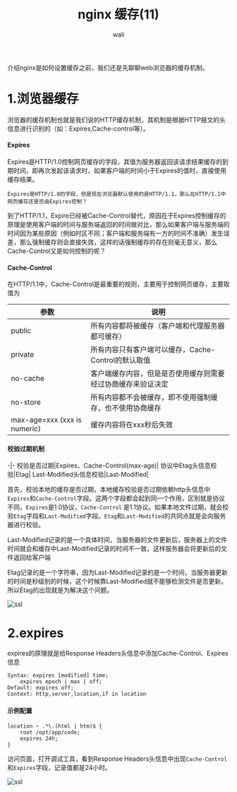 ﻿---
layout: post
title: nginx 缓存(11)  #标题
tagline: nginx配置缓存
category: nginx      #分类
author: wali    #作者
tag: nginx     #标签
ghurl:        #github url
ghurl_zip:    #github zip下载
comments: true

post_nav: ["1.浏览器缓存","2.expires"]
group_tag: nginx教程
---

介绍nginx是如何设置缓存之前，我们还是先聊聊web浏览器的缓存机制。

# 1.浏览器缓存

浏览器的缓存机制也就是我们说的HTTP缓存机制，其机制是根据HTTP报文的头信息进行识别的（如：Expires,Cache-control等）。

#### Expires

Expires是HTTP/1.0控制网页缓存的字段，其值为服务器返回该请求结果缓存的到期时间，即再次发起该请求时，如果客户端的时间小于Expires的值时，直接使用缓存结果。

	Expires是HTTP/1.0的字段，但是现在浏览器默认使用的是HTTP/1.1，那么在HTTP/1.1中网页缓存还是否由Expires控制？

到了HTTP/1.1，Expire已经被Cache-Control替代，原因在于Expires控制缓存的原理是使用客户端的时间与服务端返回的时间做对比，那么如果客户端与服务端的时间因为某些原因（例如时区不同；客户端和服务端有一方的时间不准确）发生误差，那么强制缓存则会直接失效，这样的话强制缓存的存在则毫无意义，那么Cache-Control又是如何控制的呢？	

#### Cache-Control

在HTTP/1.1中，Cache-Control是最重要的规则，主要用于控制网页缓存，主要取值为

参数|说明
-|-
public|所有内容都将被缓存（客户端和代理服务器都可缓存）|
private|所有内容只有客户端可以缓存，Cache-Control的默认取值|
no-cache|客户端缓存内容，但是是否使用缓存则需要经过协商缓存来验证决定|
no-store|所有内容都不会被缓存，即不使用强制缓存，也不使用协商缓存|
max-age=xxx (xxx is numeric)|缓存内容将在xxx秒后失效|

#### 校验过期机制

-|-
校验是否过期|Expires、Cache-Control(max-age)|
协议中Etag头信息校验|Etag|
Last-Modified头信息校验|Last-Modified|

首先，校验本地的缓存是否过期，本地缓存校验是否过期依赖http头信息中`Expires`和`Cache-Control`字段。这两个字段都会起到同一个作用，区别就是协议不同，`Expires`是1.0协议，`Cache-Control`
是1.1协议。如果本地文件过期，就会校验`Etag`字段和`Last-Modified`字段。`Etag`和`Last-Modified`的共同点就是会向服务器进行校验。


Last-Modified记录的是一个具体时间，当服务器的文件更新后，服务器上的文件时间就会和缓存中Last-Modified记录的时间不一致，这样服务器会将更新后的文件返回给客户端

Etag记录的是一个字符串，因为Last-Modified记录的是一个时间，当服务器更新的时间是秒级别的时候，这个时候靠Last-Modified就不能够检测文件是否更新。所以Etag的出现就是为解决这个问题。

![ssl](http://walidream.com:9999/blogImage/nginx/nginx_9.jpg)

# 2.expires

expires的原理就是给Response Headers头信息中添加Cache-Control、Expires信息

```nginx
Syntax: expires [modified] time;
	expires epoch | max | off;
Default: expires off;
Context: http,server,location,if in location
```

#### 示例配置

```nginx
location ~ .*\.(html | htm)$ {
	root /opt/app/code;
	expires 24h;
}
```

访问页面，打开调试工具，看到Response Headers头信息中出现`Cache-Control`和`Expires`字段，记录值都是24小时。

![ssl](http://walidream.com:9999/blogImage/nginx/nginx_10.jpg)





































